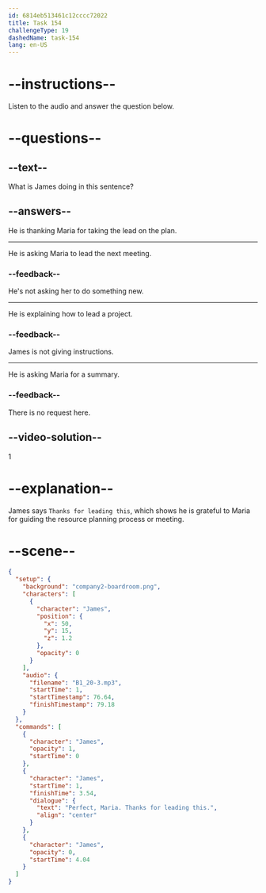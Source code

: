 ```yaml
---
id: 6814eb513461c12cccc72022
title: Task 154
challengeType: 19
dashedName: task-154
lang: en-US
---
```


<!-- (Audio) James: Perfect, Maria. Thanks for leading this. -->

# --instructions--

Listen to the audio and answer the question below.

# --questions--

## --text--

What is James doing in this sentence?

## --answers--

He is thanking Maria for taking the lead on the plan.

---

He is asking Maria to lead the next meeting.

### --feedback--

He's not asking her to do something new.

---

He is explaining how to lead a project.

### --feedback--

James is not giving instructions.

---

He is asking Maria for a summary.

### --feedback--

There is no request here.

## --video-solution--

1

# --explanation--

James says `Thanks for leading this`, which shows he is grateful to Maria for guiding the resource planning process or meeting.

# --scene--

```json
{
  "setup": {
    "background": "company2-boardroom.png",
    "characters": [
      {
        "character": "James",
        "position": {
          "x": 50,
          "y": 15,
          "z": 1.2
        },
        "opacity": 0
      }
    ],
    "audio": {
      "filename": "B1_20-3.mp3",
      "startTime": 1,
      "startTimestamp": 76.64,
      "finishTimestamp": 79.18
    }
  },
  "commands": [
    {
      "character": "James",
      "opacity": 1,
      "startTime": 0
    },
    {
      "character": "James",
      "startTime": 1,
      "finishTime": 3.54,
      "dialogue": {
        "text": "Perfect, Maria. Thanks for leading this.",
        "align": "center"
      }
    },
    {
      "character": "James",
      "opacity": 0,
      "startTime": 4.04
    }
  ]
}
```
